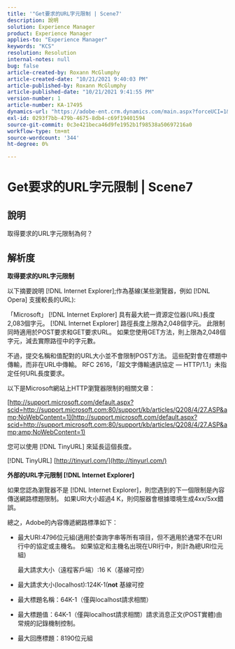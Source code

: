 ```yaml
---
title: '"Get要求的URL字元限制 | Scene7'
description: 說明
solution: Experience Manager
product: Experience Manager
applies-to: "Experience Manager"
keywords: "KCS"
resolution: Resolution
internal-notes: null
bug: false
article-created-by: Roxann McGlumphy
article-created-date: "10/21/2021 9:40:03 PM"
article-published-by: Roxann McGlumphy
article-published-date: "10/21/2021 9:41:55 PM"
version-number: 1
article-number: KA-17495
dynamics-url: "https://adobe-ent.crm.dynamics.com/main.aspx?forceUCI=1&pagetype=entityrecord&etn=knowledgearticle&id=6a89cf70-b732-ec11-b6e5-000d3a5ba97a"
exl-id: 0293f7bb-479b-4675-8db4-c69f19401594
source-git-commit: 0c3e421beca46d9fe1952b1f98538a50697216a0
workflow-type: tm+mt
source-wordcount: '344'
ht-degree: 0%

---
```


# Get要求的URL字元限制 | Scene7

## 說明


取得要求的URL字元限制為何？


## 解析度


<b>取得要求的URL字元限制</b>

以下摘要說明 [!DNL Internet Explorer];作為基線(某些瀏覽器，例如 [!DNL Opera] 支援較長的URL):

「Microsoft」 [!DNL Internet Explorer] 具有最大統一資源定位器(URL)長度2,083個字元。 [!DNL Internet Explorer] 路徑長度上限為2,048個字元。 此限制同時適用於POST要求和GET要求URL。 如果您使用GET方法，則上限為2,048個字元，減去實際路徑中的字元數。

不過，提交名稱和值配對的URL大小並不會限制POST方法。 這些配對會在標題中傳輸，而非在URL中傳輸。 RFC 2616，「超文字傳輸通訊協定 — HTTP/1.1」未指定任何URL長度要求。

以下是Microsoft網站上HTTP瀏覽器限制的相關文章：

[http://support.microsoft.com/default.aspx?scid=http://support.microsoft.com:80/support/kb/articles/Q208/4/27.ASP&amp;NoWebContent=1](http://support.microsoft.com/default.aspx?scid=http://support.microsoft.com:80/support/kb/articles/Q208/4/27.ASP&amp;amp;NoWebContent=1)

您可以使用 [!DNL TinyURL] 來延長這個長度。

[!DNL TinyURL] [http://tinyurl.com/](http://tinyurl.com/)

<b>外部的URL字元限制 [!DNL Internet Explorer]</b>

如果您認為瀏覽器不是 [!DNL Internet Explorer]，則您遇到的下一個限制是內容傳送網路標題限制。 如果URI大小超過4 K，則伺服器會根據環境生成4xx/5xx錯誤。

總之，Adobe的內容傳遞網路標準如下：

- 最大URI:4796位元組(適用於查詢字串等所有項目，但不適用於通常不在URI行中的協定或主機名。 如果協定和主機名出現在URI行中，則計為總URI位元組)

   最大請求大小（遠程客戶端）:16 K（基線可控）
- 最大請求大小(localhost):124K-1(<b>not</b> 基線可控
- 最大標題名稱：64K-1（僅與localhost請求相關）
- 最大標題值：64K-1（僅與localhost請求相關）請求消息正文(POST實體)由常規的記錄機制控制。
- 最大回應標題：8190位元組
